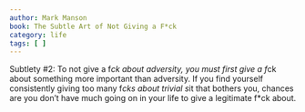 ```yaml
---
author: Mark Manson
book: The Subtle Art of Not Giving a F*ck
category: life
tags: [ ]
---
```

Subtlety #2: To not give a f*ck about adversity, you must first give a f*ck about something more important than adversity. If you find yourself consistently giving too many f*cks about trivial s*it that bothers you, chances are you don’t have much going on in your life to give a legitimate f*ck about.